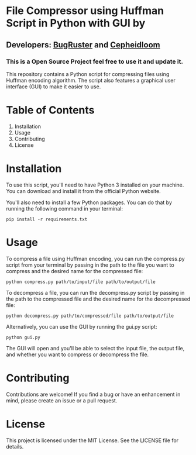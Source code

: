 # File Compressor using Huffman Script in Python with GUI by 
## Developers: [BugRuster](https://github.com/BugRuster) and [Cepheidloom](https://github.com/Cepheidloom)
### This is a Open Source Project feel free to use it and update it. 

This repository contains a Python script for compressing files using Huffman encoding algorithm. The script also features a graphical user interface (GUI) to make it easier to use.

# Table of Contents
1. Installation
2. Usage
3. Contributing
4. License 

# Installation

To use this script, you'll need to have Python 3 installed on your machine. You can download and install it from the official Python website.

You'll also need to install a few Python packages. You can do that by running the following command in your terminal:
```
pip install -r requirements.txt
```

# Usage

To compress a file using Huffman encoding, you can run the compress.py script from your terminal by passing in the path to the file you want to compress and the desired name for the compressed file:

```
python compress.py path/to/input/file path/to/output/file
```

To decompress a file, you can run the decompress.py script by passing in the path to the compressed file and the desired name for the decompressed file:

```
python decompress.py path/to/compressed/file path/to/output/file
```
Alternatively, you can use the GUI by running the gui.py script:

```
python gui.py
```
The GUI will open and you'll be able to select the input file, the output file, and whether you want to compress or decompress the file.

# Contributing
Contributions are welcome! If you find a bug or have an enhancement in mind, please create an issue or a pull request.

# License
This project is licensed under the MIT License. See the LICENSE file for details.